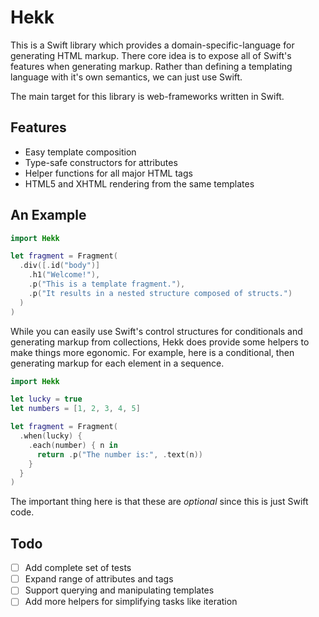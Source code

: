 # Hekk

This is a Swift library which provides a domain-specific-language for generating HTML markup. There core idea is to expose all of Swift's features when generating markup. Rather than defining a templating language with it's own semantics, we can just use Swift.

The main target for this library is web-frameworks written in Swift.

## Features

- Easy template composition
- Type-safe constructors for attributes
- Helper functions for all major HTML tags
- HTML5 and XHTML rendering from the same templates

## An Example

```swift
import Hekk

let fragment = Fragment(
  .div([.id("body")]
    .h1("Welcome!"),
    .p("This is a template fragment."),
    .p("It results in a nested structure composed of structs.")
  )
)
```

While you can easily use Swift's control structures for conditionals and generating markup from collections, Hekk does provide some helpers to make things more egonomic. For example, here is a conditional, then generating markup for each element in a sequence.

```swift
import Hekk

let lucky = true
let numbers = [1, 2, 3, 4, 5]

let fragment = Fragment(
  .when(lucky) {
    .each(number) { n in
      return .p("The number is:", .text(n))
    }
  }
)
```

The important thing here is that these are _optional_ since this is just Swift code.

## Todo

- [ ] Add complete set of tests
- [ ] Expand range of attributes and tags
- [ ] Support querying and manipulating templates
- [ ] Add more helpers for simplifying tasks like iteration
